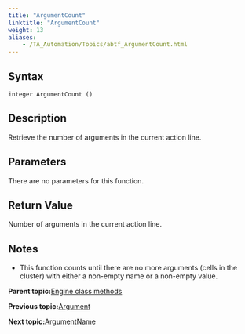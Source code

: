 ```yaml
--- 
title: "ArgumentCount"
linktitle: "ArgumentCount"
weight: 13
aliases: 
    - /TA_Automation/Topics/abtf_ArgumentCount.html
---
```


## Syntax

`integer ArgumentCount ()`

## Description

Retrieve the number of arguments in the current action line.

## Parameters

There are no parameters for this function.

## Return Value

Number of arguments in the current action line.

## Notes

-   This function counts until there are no more arguments \(cells in the cluster\) with either a non-empty name or a non-empty value.

**Parent topic:**[Engine class methods](/TA_Automation/Topics/abtf_Engine_classes.html)

**Previous topic:**[Argument](/TA_Automation/Topics/abtf_Argument.html)

**Next topic:**[ArgumentName](/TA_Automation/Topics/abtf_ArgumentName.html)

